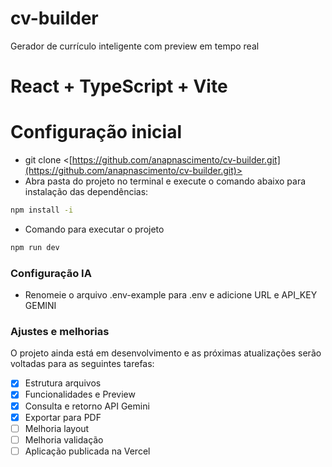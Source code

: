# cv-builder
Gerador de currículo inteligente com preview em tempo real
# React + TypeScript + Vite

# Configuração inicial
- git clone <[https://github.com/anapnascimento/cv-builder.git](https://github.com/anapnascimento/cv-builder.git)>
- Abra pasta do projeto no terminal e execute o comando abaixo para instalação das dependências:

```bash
npm install -i
```

- Comando para executar o projeto

```bash
npm run dev
```

### Configuração IA
- Renomeie o arquivo .env-example para .env e adicione URL e API_KEY GEMINI

### Ajustes e melhorias
O projeto ainda está em desenvolvimento e as próximas atualizações serão voltadas para as seguintes tarefas:

- [x] Estrutura arquivos
- [x] Funcionalidades e Preview
- [x] Consulta e retorno API Gemini
- [x] Exportar para PDF
- [ ] Melhoria layout
- [ ] Melhoria validação
- [ ] Aplicação publicada na Vercel
